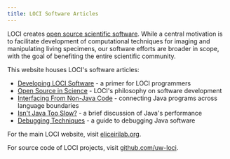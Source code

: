```yaml
---
title: LOCI Software Articles
---
```

LOCI creates [open source scientific software](/oss). While a central
motivation is to facilitate development of computational techniques for imaging
and manipulating living specimens, our software efforts are broader in scope,
with the goal of benefiting the entire scientific community.

This website houses LOCI's software articles:

* [Developing LOCI Software](/developing-loci-software) -
  a primer for LOCI programmers
* [Open Source in Science](/oss) -
  LOCI's philosophy on software development
* [Interfacing From Non-Java Code](/interfacing-non-java-code) -
  connecting Java programs across language boundaries
* [Isn't Java Too Slow?](/isnt-java-too-slow) -
  a brief discussion of Java's performance
* [Debugging Techniques](/debugging-techniques) -
  a guide to debugging Java software

For the main LOCI website, visit [eliceirilab.org](https://eliceirilab.org).

For source code of LOCI projects, visit [github.com/uw-loci](https://github.com/uw-loci).
